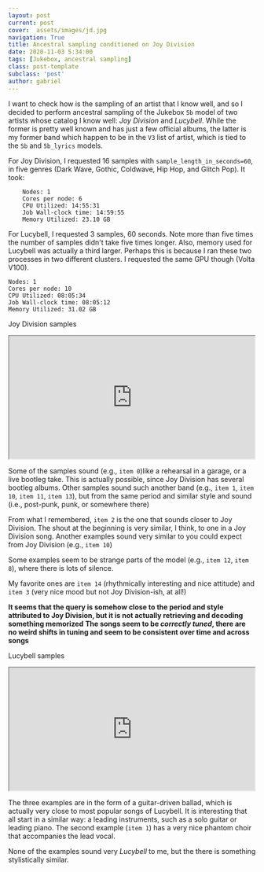 ```yaml
---
layout: post
current: post
cover:  assets/images/jd.jpg
navigation: True
title: Ancestral sampling conditioned on Joy Division
date: 2020-11-03 5:34:00
tags: [Jukebox, ancestral sampling]
class: post-template
subclass: 'post'
author: gabriel
---
```


I want to check how is the sampling of an artist that I know well, and so I decided to perform ancestral sampling of the Jukebox `5b` model of two artists whose catalog I know well: *Joy Division* and *Lucybell*. While the former is pretty well known and has just a few official albums, the latter is my former band which happen to be in the `V3` list of artist, which is tied to the `5b` and `5b_lyrics` models.

For Joy Division, I requested 16 samples with `sample_length_in_seconds=60`, in five genres (Dark Wave, Gothic, Coldwave, Hip Hop, and Glitch Pop). It took:
```
    Nodes: 1
    Cores per node: 6
    CPU Utilized: 14:55:31
    Job Wall-clock time: 14:59:55
    Memory Utilized: 23.10 GB
```

For Lucybell, I requested 3 samples, 60 seconds. Note more than five times the number of samples didn't take five times longer. Also, memory used for Lucybell was actually a third larger. Perhaps this is because I ran these two processes in two different clusters. I requested the same GPU though (Volta V100).


  ```
  Nodes: 1
  Cores per node: 10
  CPU Utilized: 08:05:34
  Job Wall-clock time: 08:05:12
  Memory Utilized: 31.02 GB
  ```

Joy Division samples

  <iframe src="https://archive.org/details/ancestral-sampling-by-artist-joy-division#" width="500" height="250" frameborder="1" webkitallowfullscreen="true" mozallowfullscreen="true" allowfullscreen></iframe>

Some of the samples sound (e.g., `item 0`)like a rehearsal in a garage, or a live bootleg take. This is actually possible, since Joy Division has several bootleg albums.
Other samples sound such another band (e.g., `item 1`, `item 10`, `item 11`, `item 13`), but from the same period and similar style and sound (i.e., post-punk, punk, or somewhere there)

From what I remembered, `item 2` is the one that sounds closer to Joy Division. The shout at the beginning is very similar, I think, to one in a Joy Division song. Another examples sound very similar to you could expect from Joy Division (e.g., `item 10`)

Some examples seem to be strange parts of the model (e.g., `item 12`, `item 8`), where there is lots of silence.


My favorite ones are `item 14` (rhythmically interesting and nice attitude) and `item 3` (very nice mood but not Joy Division-ish, at all!)

**It seems that the query is somehow close to the period and style attributed to Joy Division, but it is not actually retrieving and decoding something memorized**
**The songs seem to be _correctly tuned_, there are no weird shifts in tuning and seem to be consistent over time and across songs**

Lucybell samples

<iframe src="https://archive.org/details/ancestral-sampling-by-artist-lucybell#" width="500" height="250" frameborder="1" webkitallowfullscreen="true" mozallowfullscreen="true" allowfullscreen></iframe>

The three examples are in the form of a guitar-driven ballad, which is actually very close to most popular songs of Lucybell. It is interesting that all start in a similar way: a leading instruments, such as a solo guitar or leading piano. The second example (`item 1`) has a very nice phantom choir that accompanies the lead vocal.

None of the examples sound very *Lucybell* to me, but the there is something stylistically similar.